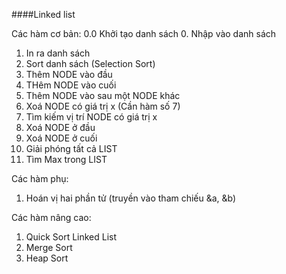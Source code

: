 ####Linked list

Các hàm cơ bản:
0.0 Khởi tạo danh sách
0. Nhập vào danh sách
1. In ra danh sách
2. Sort danh sách (Selection Sort)
3. Thêm NODE vào đầu
4. THêm NODE vào cuối
5. Thêm NODE vào sau một NODE khác
6. Xoá NODE có giá trị x (Cần hàm số 7)
7. Tìm kiếm vị trí NODE có giá trị x
8. Xoá NODE ở đầu
9. Xoá NODE ở cuối
10. Giải phóng tất cả LIST
11. Tìm Max trong LIST

Các hàm phụ:
1. Hoán vị hai phần tử (truyền vào tham chiếu &a, &b)

Các hàm nâng cao:
1. Quick Sort Linked List
2. Merge Sort
3. Heap Sort
